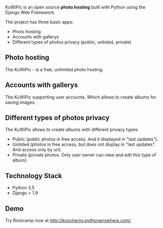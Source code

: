 KuWiPic is an open source **photo hosting** built with Python using the Django Web Framework.

The project has three basic apps:

* Photo hosting
* Accounts with gallerys
* Different types of photos privacy (public, unlisted, private)

## Photo hosting

The KuWiPic - is a free, unlimited photo hosting.


## Accounts with gallerys

The KuWiPic supporting user accounts. Which allows to create albums for saving images. 


## Different types of photos privacy

The KuWiPic allows to create albums with different privacy types:
- Public (public photos in free access. And it displayed in "last updates").
- Unlisted (photos in free access, but does not display in "last updates". And access only by url).
- Private (private photos. Only user owner can view and edit this type of album).


## Technology Stack

- Python 3.5
- Django > 1.9


## Demo

Try Bootcamp now at http://koocherov.pythonanywhere.com/
